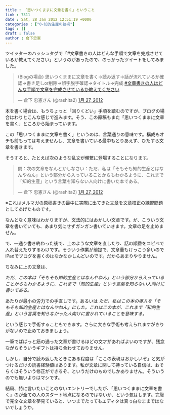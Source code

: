```yaml
---
title : 「思いつくままに文章を書く」ということ
link : 7311
date : Sat, 28 Jan 2012 12:51:19 +0000
categories : ["0-知的生産の技術"]
tags : []
draft : false
author : 倉下忠憲
---
```


ツイッターのハッシュタグで「#文章書きの人はどんな手順で文章を完成させているか教えてください」というのがあったので、のっかったツイートをしてみました。

<blockquote class="twitter-tweet" lang="ja"><p>(Blogの場合) 思いつくままに文章を書く→読み返す→話が流れているか確認→書き足しor削除→誤字脱字確認→タイトル→完成 <a href="https://twitter.com/search/%2523文章書きの人はどんな手順で文章を完成させているか教えてください">#文章書きの人はどんな手順で文章を完成させているか教えてください</a></p>&mdash; 倉下 忠憲さん (@rashita2) <a href="https://twitter.com/rashita2/status/162708300423630849" data-datetime="2012-01-27T01:27:36+00:00">1月 27, 2012</a></blockquote>
<script src="//platform.twitter.com/widgets.js" charset="utf-8"></script>

本を書く場合は、もうちょっと「回りくどい」手順を踏むのですが、ブログの場合はわりとこんな感じで進みます。そう、この原稿もまた「思いつくままに文章を書く」ところから始まっています。

この「思いつくままに文章を書く」というのは、言葉通りの意味です。構成もオチも前もっては考えませんし、文章を書いている最中もとりあえず、ひたすら文章を書きます。

そうすると、たとえば次のような乱文が頻繁に登場することになります。

<blockquote class="twitter-tweet" lang="ja"><p>問：次の文章をなんとかしなさい：ただ、私は「そもそも知的生産とはなんやねん」という部分から入っていることからもわかるように、これまで「知的生産」という言葉を知らない人向けに書いた本である。</p>&mdash; 倉下 忠憲さん (@rashita2) <a href="https://twitter.com/rashita2/status/162712237985898497" data-datetime="2012-01-27T01:43:15+00:00">1月 27, 2012</a></blockquote>
<script src="//platform.twitter.com/widgets.js" charset="utf-8"></script>
※これはメルマガの原稿書きの最中に実際に出てきた文章を文章校正の練習問題としてあげたものです。

なんとなく意味はわかりますが、文法的にはおかしい文章です。が、こういう文章を書いていても、あまり気にせずガンガン書いていきます。文章の足を止めません。

で、一通り書き終わった後で、上のような文章を直したり、話の順番をコピペで入れ替えたりするわけです。そういう作業が前提で、文章量もけっこう多いのでiPadでブログを書くのはなかなかしんどいのです。だからあまりやりません。

ちなみに上の文章は、

<em>ただ、この本は「そもそも知的生産とはなんやねん」という部分から入っていることからもわかるように、これまで「知的生産」という言葉を知らない人向けに書いてある。</em>

あたりが最小の労力での手直しです。あるいは
<em>
ただ、私はこの本の導入を「そもそも知的生産とはなんやねん」にした。これはこの本が、これまで「知的生産」という言葉を知らなかった人向けに書かれていることを意味する。</em>

という感じで手術することもできます。さらに大きな手術も考えられますがきりがないので止めておきましょう。

一筆でばばっと筋の通った文章が書けるほどの文才があればよいのですが、残念ながらそういうギフトは持ち合わせておりません。

しかし、自分で読み返したときにある程度は「ここの表現はおかしいぞ」と気がつけるだけの読書経験値はあります。私が文章に関して持っている自信は、おそらくはそういう修正ができるぞ、というだけのものでしかありません。そういうのでも無いよりはマシです。

結局、特に言いたいことのないエントリーでしたが、「思いつくままに文章を書く」のが全ての人のスタート地点になるのではないか、という気はします。完璧で完全な文章を夢見ていると、いつまでたってもエディタは真っ白なままではないでしょうか。